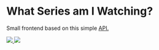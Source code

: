 # **What Series am I Watching?**

Small frontend based on this simple [API.](https://github.com/HermersonDev/minhas-series-server)

<a href="https://i2.imgflip.com/3ztp9q">
	<img src="https://i2.imgflip.com/3ztp9q.gif" />
</a>

<a href="https://i2.imgflip.com/3ztprz">
	<img src="https://i2.imgflip.com/3ztprz.gif" />
</a>
